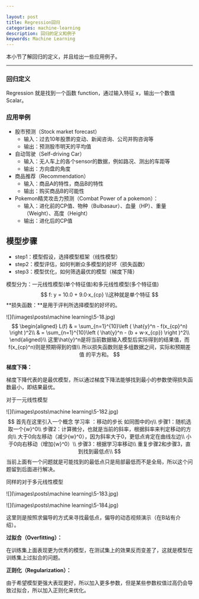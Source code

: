 ```yaml
---

layout: post
title: Regression回归
categories: machine-learning
description: 回归的定义和例子
keywords: Machine Learning
---
```


本小节了解回归的定义，并且给出一些应用例子。

---

### 回归定义

Regression 就是找到一个函数 function，通过输入特征 x，输出一个数值 Scalar。

### 应用举例

- 股市预测（Stock market forecast）
  - 输入：过去10年股票的变动、新闻咨询、公司并购咨询等
  - 输出：预测股市明天的平均值
- 自动驾驶（Self-driving Car）
  - 输入：无人车上的各个sensor的数据，例如路况、测出的车距等
  - 输出：方向盘的角度
- 商品推荐（Recommendation）
  - 输入：商品A的特性，商品B的特性
  - 输出：购买商品B的可能性
- Pokemon精灵攻击力预测（Combat Power of a pokemon）：
  - 输入：进化前的CP值、物种（Bulbasaur）、血量（HP）、重量（Weight）、高度（Height）
  - 输出：进化后的CP值

## 模型步骤

- step1：模型假设，选择模型框架（线性模型）
- step2：模型评估，如何判断众多模型的好坏（损失函数）
- step3：模型优化，如何筛选最优的模型（梯度下降）

模型分为：一元线性模型(单个特征值)和多元线性模型(多个特征值)
$$
f: y = 10.0 + 9.0·x_{cp} \\这种就是单个特征
$$
**损失函数：**是用于评判所选择模型的好坏的。

![](\images\posts\machine learning\5-18.jpg)
$$
\begin{aligned}  
L(f) & = \sum_{n=1}^{10}\left ( \hat{y}^n - f(x_{cp}^n) \right )^2\\
& = \sum_{n=1}^{10}\left ( \hat{y}^n - (b + w·x_{cp}) \right )^2\\
\end{aligned}\\
这里\hat{y}^n是将当前数据输入模型后实际得到的结果值，而f(x_{cp}^n)则是预期得到的值\\
所以损失函数则是多组数据之间，实际和预期差值 的平方和。
$$

**梯度下降：**

梯度下降代表的是最优模型，所以通过梯度下降法能够找到最小的参数使得损失函数最小，即结果最优。

对于一元线性模型

![](\images\posts\machine learning\5-182.jpg)
$$
首先在这里引入一个概念 学习率 ：移动的步长 如同图中的η\\
步骤1：随机选取一个{w}^0\\
步骤2：计算微分，也就是当前的斜率，根据斜率来判定移动的方向\\
  大于0向左移动（减少{w}^0），因为斜率大于0，更低点肯定在曲线左边\\ 
  小于0向右移动（增加{w}^0）\\
步骤3：根据学习率移动\\
重复步骤2和步骤3，直到找到最低点\\
$$
当前上面有一个问题就是可能找到的最低点只是局部最低而不是全局，所以这个问题留到后面进行解决。

同样的对于多元线性模型

![](\images\posts\machine learning\5-183.jpg)

![](\images\posts\machine learning\5-184.jpg)

这里则是按照求偏导的方式来寻找最低点，偏导的动态视频演示（在B站有介绍）。



**过拟合（Overfitting）：**

在训练集上面表现更为优秀的模型，在测试集上的效果反而变差了，这就是模型在训练集上过拟合的问题。

**正则化（Regularization）：**

由于希望模型更强大表现更好，所以加入更多参数，但是某些参数权值过高仍会导致过拟合，所以加入正则化来优化。



